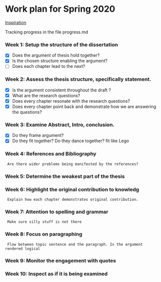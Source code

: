 #  Work plan for Spring 2020 
[Inspiration](https://www.youtube.com/watch?v=XWW2_VseB-M)

Tracking progress in the file progress.md


### Week 1: Setup the structure of the dissertation 

- [X] Does the argument of thesis hold together? 
- [X] Is the chosen structure enabling the argument?  
- [ ] Does each chapter lead to the next? 
     
### Week 2: Assess the thesis structure, specifically statement. 

- [X] Is the argument consistent throughout the draft ? 
- [X] What are the research questions? 
- [X] Does every chapter resonate with the research questions?
- [X] Does every chapter point back and demonstrate how we are answering the questions?

### Week 3: Examine Abstract, Intro, conclusion. 
- [X] Do they frame argument? 
- [X] Do they fit together? Do they dance together? fit like Lego

### Week 4: References and Bibliography  
     Are there wider problems being manifested by the references? 

### Week 5: Determine the weakest part of the thesis
              
### Week 6: Highlight the original contribution to knowledg
     Explain how each chapter demonstrates original contribution. 

### Week 7: Attention to spelling and grammar
     Make sure silly stuff is not there

### Week 8: Focus on paragraphing
     Flow between topic sentence and the paragraph. Is the argument rendered logical

### Week 9: Monitor the engagement with quotes 

### Week 10: Inspect as if it is being examined 
